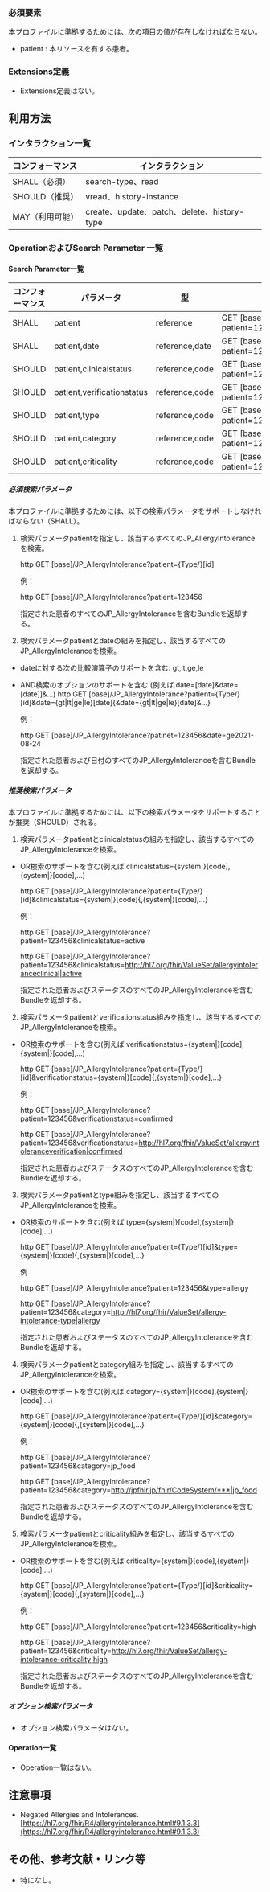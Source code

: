 ### 必須要素

本プロファイルに準拠するためには、次の項目の値が存在しなければならない。

- patient : 本リソースを有する患者。

### Extensions定義

- Extensions定義はない。

## 利用方法

### インタラクション一覧

| コンフォーマンス | インタラクション                            |
| ---------------- | ------------------------------------------- |
| SHALL（必須）    | search-type、read                        |
| SHOULD（推奨）   | vread、history-instance                  |
| MAY（利用可能）  | create、update、patch、delete、history-type |

### OperationおよびSearch Parameter 一覧

#### Search Parameter一覧

| コンフォーマンス | パラメータ    | 型     | 例                                                           |
| ---------------- | ------------- | ------ | ------------------------------------------------------------ |
| SHALL            | patient    | reference  | GET [base]/JP_AllergyIntolerance?patient=123456 |
| SHALL            | patient,date | reference,date | GET [base]/JP_AllergyIntolerance?patient=123456&date=ge2021-08-24 |
| SHOULD           | patient,clinicalstatus | reference,code | GET [base]/JP_AllergyIntolerance?patient=123456&clinicalstatus=active |
| SHOULD           | patient,verificationstatus | reference,code | GET [base]/JP_AllergyIntolerance?patient=123456&verificationstatus=confirmed |
| SHOULD           | patient,type | reference,code | GET [base]/JP_AllergyIntolerance?patient=123456&type=allergy |
| SHOULD           | patient,category | reference,code | GET [base]/JP_AllergyIntolerance?patient=123456&category=jp_food |
| SHOULD           | patient,criticality | reference,code | GET [base]/JP_AllergyIntolerance?patient=123456&criticality=high |

##### 必須検索パラメータ

本プロファイルに準拠するためには、以下の検索パラメータをサポートしなければならない（SHALL）。

1. 検索パラメータpatientを指定し、該当するすべてのJP_AllergyIntoleranceを検索。

   http
   GET [base]/JP_AllergyIntolerance?patient={Type/}[id]

   
   例：

   http
   GET [base]/JP_AllergyIntolerance?patient=123456
   

   指定された患者のすべてのJP_AllergyIntoleranceを含むBundleを返却する。

2. 検索パラメータpatientとdateの組みを指定し、該当するすべてのJP_AllergyIntoleranceを検索。

  * dateに対する次の比較演算子のサポートを含む: gt,lt,ge,le
  * AND検索のオプションのサポートを含む (例えば.date=[date]&date=[date]]&...)
    http
    GET [base]/JP_AllergyIntolerance?patient={Type/}[id]&date={gt|lt|ge|le}[date]{&date={gt|lt|ge|le}[date]&...}
    

    例：

    http
    GET [base]/JP_AllergyIntolerance?patinet=123456&date=ge2021-08-24
    

    指定された患者および日付のすべてのJP_AllergyIntoleranceを含むBundleを返却する。


##### 推奨検索パラメータ

本プロファイルに準拠するためには、以下の検索パラメータをサポートすることが推奨（SHOULD）される。

1. 検索パラメータpatientとclinicalstatusの組みを指定し、該当するすべてのJP_AllergyIntoleranceを検索。
  * OR検索のサポートを含む(例えば clinicalstatus={system|}[code],{system|}[code],...)

    http
    GET [base]/JP_AllergyIntolerance?patient={Type/}[id]&clinicalstatus={system|}[code]{,{system|}[code],...}
    

    例：

    http
    GET [base]/JP_AllergyIntolerance?patient=123456&clinicalstatus=active
    

    http
    GET [base]/JP_AllergyIntolerance?patient=123456&clinicalstatus=http://hl7.org/fhir/ValueSet/allergyintoleranceclinical|active
    

    指定された患者およびステータスのすべてのJP_AllergyIntoleranceを含むBundleを返却する。

2. 検索パラメータpatientとverificationstatus組みを指定し、該当するすべてのJP_AllergyIntoleranceを検索。
  * OR検索のサポートを含む(例えば verificationstatus={system|}[code],{system|}[code],...)

    http
    GET [base]/JP_AllergyIntolerance?patient={Type/}[id]&verificationstatus={system|}[code]{,{system|}[code],...}
    

    例：

    http
    GET [base]/JP_AllergyIntolerance?patient=123456&verificationstatus=confirmed
    

    http
    GET [base]/JP_AllergyIntolerance?patient=123456&verificationstatus=http://hl7.org/fhir/ValueSet/allergyintoleranceverification|confirmed
    

    指定された患者およびステータスのすべてのJP_AllergyIntoleranceを含むBundleを返却する。

3. 検索パラメータpatientとtype組みを指定し、該当するすべてのJP_AllergyIntoleranceを検索。
  * OR検索のサポートを含む(例えば type={system|}[code],{system|}[code],...)

    http
    GET [base]/JP_AllergyIntolerance?patient={Type/}[id]&type={system|}[code]{,{system|}[code],...}
    

    例：

    http
    GET [base]/JP_AllergyIntolerance?patient=123456&type=allergy
    

    http
    GET [base]/JP_AllergyIntolerance?patient=123456&category=http://hl7.org/fhir/ValueSet/allergy-intolerance-type|allergy
    

    指定された患者およびステータスのすべてのJP_AllergyIntoleranceを含むBundleを返却する。

4. 検索パラメータpatientとcategory組みを指定し、該当するすべてのJP_AllergyIntoleranceを検索。
  * OR検索のサポートを含む(例えば category={system|}[code],{system|}[code],...)

    http
    GET [base]/JP_AllergyIntolerance?patient={Type/}[id]&category={system|}[code]{,{system|}[code],...}
    

    例：

    http
    GET [base]/JP_AllergyIntolerance?patient=123456&category=jp_food
    

    http
    GET [base]/JP_AllergyIntolerance?patient=123456&category=http://jpfhir.jp/fhir/CodeSystem/***|jp_food
    

    指定された患者およびステータスのすべてのJP_AllergyIntoleranceを含むBundleを返却する。

5. 検索パラメータpatientとcriticality組みを指定し、該当するすべてのJP_AllergyIntoleranceを検索。
  * OR検索のサポートを含む(例えば criticality={system|}[code],{system|}[code],...)

    http
    GET [base]/JP_AllergyIntolerance?patient={Type/}[id]&criticality={system|}[code]{,{system|}[code],...}
    

    例：

    http
    GET [base]/JP_AllergyIntolerance?patient=123456&criticality=high
    

    http
    GET [base]/JP_AllergyIntolerance?patient=123456&criticality=http://hl7.org/fhir/ValueSet/allergy-intolerance-criticality|high
    

    指定された患者およびステータスのすべてのJP_AllergyIntoleranceを含むBundleを返却する。

##### オプション検索パラメータ 

- オプション検索パラメータはない。

#### Operation一覧

- Operation一覧はない。

## 注意事項

- Negated Allergies and Intolerances. [https://hl7.org/fhir/R4/allergyintolerance.html#9.1.3.3](https://hl7.org/fhir/R4/allergyintolerance.html#9.1.3.3)

## その他、参考文献・リンク等

- 特になし。

